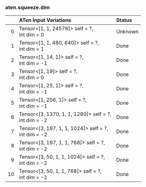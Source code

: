 ### aten.squeeze.dim
|    | ATen Input Variations                                   | Status   |
|---:|:--------------------------------------------------------|:---------|
|  0 | Tensor<[1, 1, 24576]> self = ?,<br>int dim = 0          | Unknown  |
|  1 | Tensor<[1, 1, 480, 640]> self = ?,<br>int dim = 1       | Done     |
|  2 | Tensor<[1, 14, 1]> self = ?,<br>int dim = -1            | Done     |
|  3 | Tensor<[1, 19]> self = ?,<br>int dim = 0                | Done     |
|  4 | Tensor<[1, 25, 1]> self = ?,<br>int dim = -1            | Done     |
|  5 | Tensor<[1, 256, 1]> self = ?,<br>int dim = -1           | Done     |
|  6 | Tensor<[3, 1370, 1, 1, 1280]> self = ?,<br>int dim = -2 | Done     |
|  7 | Tensor<[3, 197, 1, 1, 1024]> self = ?,<br>int dim = -2  | Done     |
|  8 | Tensor<[3, 197, 1, 1, 768]> self = ?,<br>int dim = -2   | Done     |
|  9 | Tensor<[3, 50, 1, 1, 1024]> self = ?,<br>int dim = -2   | Done     |
| 10 | Tensor<[3, 50, 1, 1, 768]> self = ?,<br>int dim = -2    | Done     |

